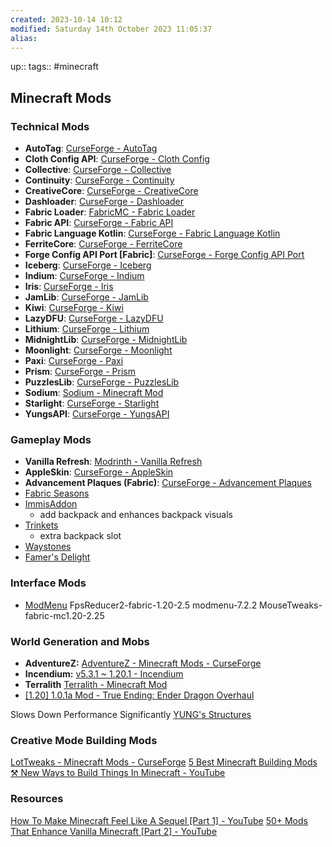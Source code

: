 ```yaml
---
created: 2023-10-14 10:12
modified: Saturday 14th October 2023 11:05:37
alias:
---
```

up::
tags:: #minecraft

## Minecraft Mods
### Technical Mods

- **AutoTag**: [CurseForge - AutoTag](https://www.curseforge.com/minecraft/mc-mods/autotag)
- **Cloth Config API**: [CurseForge - Cloth Config](https://www.curseforge.com/minecraft/mc-mods/cloth-config)
- **Collective**: [CurseForge - Collective](https://www.curseforge.com/minecraft/mc-mods/collective)
- **Continuity**: [CurseForge - Continuity](https://www.curseforge.com/minecraft/mc-mods/continuity)
- **CreativeCore**: [CurseForge - CreativeCore](https://www.curseforge.com/minecraft/mc-mods/creativecore)
- **Dashloader**: [CurseForge - Dashloader](https://www.curseforge.com/minecraft/mc-mods/dashloader)
- **Fabric Loader**: [FabricMC - Fabric Loader](https://fabricmc.net/)
- **Fabric API**: [CurseForge - Fabric API](https://www.curseforge.com/minecraft/mc-mods/fabric-api)
- **Fabric Language Kotlin**: [CurseForge - Fabric Language Kotlin](https://www.curseforge.com/minecraft/mc-mods/fabric-language-kotlin)
- **FerriteCore**: [CurseForge - FerriteCore](https://www.curseforge.com/minecraft/mc-mods/ferritecore-fabric)
- **Forge Config API Port [Fabric]**: [CurseForge - Forge Config API Port](https://www.curseforge.com/minecraft/mc-mods/forge-config-api-port-fabric)
- **Iceberg**: [CurseForge - Iceberg](https://www.curseforge.com/minecraft/mc-mods/iceberg-fabric)
- **Indium**: [CurseForge - Indium](https://www.curseforge.com/minecraft/mc-mods/indium)
- **Iris**: [CurseForge - Iris](https://www.curseforge.com/minecraft/mc-mods/irisshaders)
- **JamLib**: [CurseForge - JamLib](https://www.curseforge.com/minecraft/mc-mods/jamlib)
- **Kiwi**: [CurseForge - Kiwi](https://www.curseforge.com/minecraft/mc-mods/kiwi-fabric)
- **LazyDFU**: [CurseForge - LazyDFU](https://www.curseforge.com/minecraft/mc-mods/lazydfu)
- **Lithium**: [CurseForge - Lithium](https://www.curseforge.com/minecraft/mc-mods/lithium)
- **MidnightLib**: [CurseForge - MidnightLib](https://www.curseforge.com/minecraft/mc-mods/midnightlib)
- **Moonlight**: [CurseForge - Moonlight](https://www.curseforge.com/minecraft/mc-mods/selene)
- **Paxi**: [CurseForge - Paxi](https://www.curseforge.com/minecraft/mc-mods/paxi-fabric)
- **Prism**: [CurseForge - Prism](https://www.curseforge.com/minecraft/mc-mods/prism-fabric)
- **PuzzlesLib**: [CurseForge - PuzzlesLib](https://www.curseforge.com/minecraft/mc-mods/puzzles-lib)
- **Sodium**: [Sodium - Minecraft Mod](https://modrinth.com/mod/sodium)
- **Starlight**: [CurseForge - Starlight](https://www.curseforge.com/minecraft/mc-mods/starlight)
- **YungsAPI**: [CurseForge - YungsAPI](https://www.curseforge.com/minecraft/mc-mods/yungs-api-fabric)


### Gameplay Mods
- **Vanilla Refresh**: [Modrinth - Vanilla Refresh](https://modrinth.com/datapack/vanilla-refresh)
- **AppleSkin**: [CurseForge - AppleSkin](https://www.curseforge.com/minecraft/mc-mods/appleskin)
- **Advancement Plaques (Fabric)**: [CurseForge - Advancement Plaques](https://www.curseforge.com/minecraft/mc-mods/advancement-plaques-fabric)
- [Fabric Seasons](https://modrinth.com/mod/fabric-seasons/version/2.2.1+1.20)
- [ImmisAddon](https://modrinth.com/mod/inmisaddon)
	- add backpack and enhances backpack visuals
- [Trinkets](https://modrinth.com/mod/trinkets/version/3.7.1)
	- extra backpack slot
- [Waystones](https://www.curseforge.com/minecraft/mc-mods/waystones-fabric)
- [Famer's Delight](https://www.curseforge.com/minecraft/mc-mods/farmers-delight-fabric/screenshots)

### Interface Mods
- [ModMenu](https://modrinth.com/mod/modmenu/version/7.2.2)
FpsReducer2-fabric-1.20-2.5
modmenu-7.2.2
MouseTweaks-fabric-mc1.20-2.25
### World Generation and Mobs
- **AdventureZ:** [AdventureZ - Minecraft Mods - CurseForge](https://www.curseforge.com/minecraft/mc-mods/adventurez)
- **Incendium:** [v5.3.1 \~ 1.20.1 - Incendium](https://modrinth.com/mod/incendium/version/5.3.1)
- **Terralith** [Terralith - Minecraft Mod](https://modrinth.com/mod/terralith)
- [[1.20] 1.0.1a Mod - True Ending: Ender Dragon Overhaul](https://modrinth.com/datapack/true-ending/version/1.0.1a+mod)

Slows Down Performance Significantly
[YUNG's Structures](https://www.curseforge.com/minecraft/search?gameFlavorsIds=4&page=1&pageSize=20&search=YUNG's&sortType=1)


### Creative Mode Building Mods
[LotTweaks - Minecraft Mods - CurseForge](https://www.curseforge.com/minecraft/mc-mods/lottweaks)
[5 Best Minecraft Building Mods ⚒️ New Ways to Build Things In Minecraft - YouTube](https://www.youtube.com/watch?v=LGHQPeJWH14)
### Resources
[How To Make Minecraft Feel Like A Sequel [Part 1] - YouTube](https://www.youtube.com/watch?v=phoW7znBn_E)
[50+ Mods That Enhance Vanilla Minecraft [Part 2] - YouTube](https://www.youtube.com/watch?v=QDJO9a1FaEw&t=0s)
